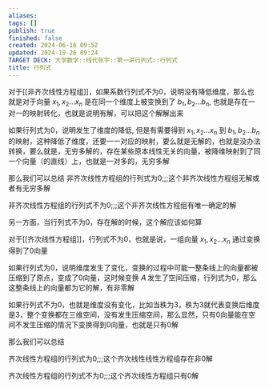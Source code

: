 ```yaml
---
aliases: 
tags: []
publish: true
finished: false
created: 2024-06-16 09:52
updated: 2024-10-26 09:24
TARGET DECK: 大学数学::线代张宇::第一讲行列式::行列式
title: 行列式
---
```

对于[[非齐次线性方程组]]，如果系数行列式不为0，说明没有降低维度，那么也就是对于向量 $x_{1},x_{2}\dots x_{n}$ 是在同一个维度上被变换到了 $b_{1},b_{2}\dots b_{n}$, 也就是存在一对一的映射转化，也就是说明有解，可以把这个解解出来 

如果行列式为0，说明发生了维度的降低, 但是有需要得到 $x_{1},x_{2}\dots x_{n}$ 到 $b_{1},b_{2}\dots b_{n}$ 的映射，这种降低了维度，还要一一对应的映射，要么就是无解的，也就是没办法转换，要么就是，无穷多解的，存在某些原本线性无关的向量，被降维映射到了同一个向量（的直线）上，也就是一对多的，无穷多解 

那么我们可以总结
非齐次线性方程组的行列式为0;;;这个非齐次线性方程组无解或者有无穷多解

非齐次线性方程组的行列式不为0;;;这个非齐次线性方程组有唯一确定的解

另一方面，当行列式不为0，存在解的时候，这个解应该如何算

对于[[齐次线性方程组]]，行列式不为0，也就是说，一组向量 $x_{1},x_{2}\dots x_{n}$ 通过变换得到了0向量 

如果行列式为0，说明维度发生了变化，变换的过程中可能一整条线上的向量都被压缩到了原点，变成了0向量，这时候变换 𝐴 发生了空间压缩，行列式为0，那么这整条线上的向量都为它的解，有非零解

如果行列式不为0，也就是维度没有变化，比如当秩为3，秩为3就代表变换后维度是3，整个变换都在三维空间，没有发生压缩空间，那么显然，只有0向量能在空间不发生压缩的情况下变换得到0向量，也就是只有0解 

那么我们可以总结 

齐次线性方程组的行列式为0;;;这个齐次线性线性方程组存在非0解 

齐次线性方程组的行列式不为0;;;这个齐次线性方程组只有0解 
